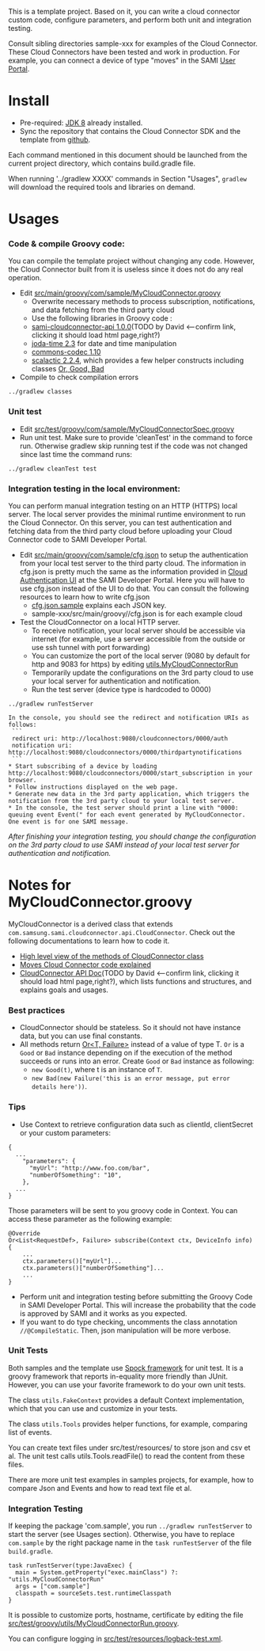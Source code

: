 This is a template project. Based on it, you can write a cloud connector custom code, configure parameters, and perform both unit and integration testing. 

Consult sibling directories sample-xxx for examples of the Cloud Connector. These Cloud Connectors have been tested and work in production. For example, you can connect a device of type "moves" in the SAMI [User Portal](https://portal.samsungsami.io).

# Install

* Pre-required: [JDK 8](http://www.oracle.com/technetwork/java/javase/downloads/index.html) already installed. 
* Sync the repository that contains the Cloud Connector SDK and the template from [github](https://github.com/samsungsamiio/sami-cloudconnector-sdk).

Each command mentioned in this document should be launched from the current project directory, which contains build.gradle file. 

When running '../gradlew XXXX' commands in Section "Usages", `gradlew` will download the required tools and libraries on demand.

# Usages

### Code & compile Groovy code:
You can compile the template project without changing any code. However, the Cloud Connector built from it is useless since it does not do any real operation.

 * Edit [src/main/groovy/com/sample/MyCloudConnector.groovy](src/main/groovy/com/sample/MyCloudConnector.groovy)
    * Overwrite necessary methods to process subscription, notifications, and data fetching from the third party cloud
    * Use the following libraries in Groovy code :
     * [sami-cloudconnector-api 1.0.0](https://github.com/samsungsamiio/sami-cloudconnector-sdk/tree/master/apidoc)(TODO by David  <--confirm link, clicking it should load html page,right?)
     * [joda-time 2.3](http://www.joda.org/joda-time/apidocs/index.html) for date and time manipulation
     * [commons-codec 1.10](https://commons.apache.org/proper/commons-codec/archives/1.10/apidocs/index.html)
     * [scalactic 2.2.4](http://www.scalactic.org/), which provides a few helper constructs including classes [Or, Good, Bad](http://www.scalactic.org/user_guide/OrAndEvery)
 * Compile to check compilation errors
  ```
  ../gradlew classes
  ```

### Unit test

 * Edit [src/test/groovy/com/sample/MyCloudConnectorSpec.groovy](src/test/groovy/com/sample/MyCloudConnectorSpec.groovy)
 * Run unit test. Make sure to provide 'cleanTest' in the command to force run. Otherwise gradlew skip running test if the code was not changed since last time the command runs:
  ```
  ../gradlew cleanTest test
  ```

### Integration testing in the local environment:
You can perform manual integration testing on an HTTP (HTTPS) local server. The local server provides the minimal runtime environment to run the Cloud Connector. On this server, you can test authentication and fetching data from the third party cloud before uploading your Cloud Connector code to SAMI Developer Portal.

 * Edit [src/main/groovy/com/sample/cfg.json](src/main/groovy/com/sample/cfg.json) to setup the authentication from your local test server to the third party cloud. The information in cfg.json is pretty much the same as the information provided in [Cloud Authentication UI](https://developer-staging.samsungsami.io/sami/sami-documentation/using-cloud-connectors.html#set-authentication-parameters) at the SAMI Developer Portal. Here you will have to use cfg.json instead of the UI to do that. You can consult the following resources to learn how to write cfg.json
    * [cfg.json.sample](src/main/groovy/com/sample/cfg.json.sample) explains each JSON key.
    * sample-xxx/src/main/groovy/<package>/cfg.json is for each example cloud 
 * Test the CloudConnector on a local HTTP server.
    * To receive notification, your local server should be accessible via internet (for example, use a server accessible from the outside or use ssh tunnel with port forwarding)
    * You can customize the port of the local server (9080 by default for http and 9083 for https) by editing [utils.MyCloudConnectorRun](src/test/groovy/utils/MyCloudConnectorRun.groovy)
    * Temporarily update the configurations on the 3rd party cloud to use your local server for authentication and notification.
    * Run the test server (device type is hardcoded to 0000)
  ```
  ../gradlew runTestServer
  ```
    In the console, you should see the redirect and notification URIs as follows:
     ```
     redirect uri: http://localhost:9080/cloudconnectors/0000/auth
     notification uri: http://localhost:9080/cloudconnectors/0000/thirdpartynotifications
     ```
    * Start subscribing of a device by loading http://localhost:9080/cloudconnectors/0000/start_subscription in your browser.
    * Follow instructions displayed on the web page.
    * Generate new data in the 3rd party application, which triggers the notification from the 3rd party cloud to your local test server.
    * In the console, the test server should print a line with "0000: queuing event Event(" for each event generated by MyCloudConnector. One event is for one SAMI message.

*After finishing your integration testing, you should change the configuration on the 3rd party cloud to use SAMI instead of your local test server for authentication and notification.*

# Notes for MyCloudConnector.groovy

MyCloudConnector is a derived class that extends `com.samsung.sami.cloudconnector.api.CloudConnector`. Check out the following documentations to learn how to code it.

 * [High level view of the methods of CloudConnector class](https://developer-staging.samsungsami.io/sami/sami-documentation/using-cloud-connectors.html#define-the-cloud-connection)
 * [Moves Cloud Connector code explained](https://developer.samsungsami.io/sami/demos-tools/your-first-cloud-connector.html#implementation-details)
 * [CloudConnector API Doc](https://github.com/samsungsamiio/sami-cloudconnector-sdk/tree/master/apidoc)(TODO by David  <--confirm link, clicking it should load html page,right?), which lists functions and structures, and explains goals and usages.

### Best practices

 * CloudConnector should be stateless. So it should not have instance data, but you can use final constants.
 * All methods return [Or\<T, Failure\>](http://doc.scalatest.org/2.2.4/index.html#org.scalactic.Or) instead of a value of type T. `Or` is a `Good` or `Bad` instance depending on if the execution of the method succeeds or runs into an error. Create `Good` or `Bad` instance as following: 
    * `new Good(t)`, where t is an instance of `T`.
    * `new Bad(new Failure('this is an error message, put error details here'))`.

### Tips

* Use Context to retrieve configuration data such as clientId, clientSecret or your custom parameters:
```
{
  ...
    "parameters": {
      "myUrl": "http://www.foo.com/bar",
      "numberOfSomething": "10",
    },
  ...
}
```
  Those parameters will be sent to you groovy code in Context. You can access these parameter as the following example:
```
@Override
Or<List<RequestDef>, Failure> subscribe(Context ctx, DeviceInfo info) {
    ...
    ctx.parameters()["myUrl"]...
    ctx.parameters()["numberOfSomething"]...
    ...
}
```
* Perform unit and integration testing before submitting the Groovy Code in SAMI Developer Portal. This will increase the probability that the code is approved by SAMI and it works as you expected. 
* If you want to do type checking, uncomments the class annotation `//@CompileStatic`. Then, json manipulation will be more verbose.

### Unit Tests

Both samples and the template use [Spock framework](http://spockframework.github.io/spock/docs/1.0/index.html) for unit test. It is a groovy framework that reports in-equality more friendly than JUnit. However, you can use your favorite framework to do your own unit tests.

The class `utils.FakeContext` provides a default Context implementation, which that you can use and customize in your tests.

The class `utils.Tools` provides helper functions, for example, comparing list of events.

You can create text files under src/test/resources/<package> to store json and csv et al. The unit test calls utils.Tools.readFile() to read the content from these files.

There are more unit test examples in samples projects, for example, how to compare Json and Events and how to read text file et al.

### Integration Testing

If keeping the package 'com.sample', you run `../gradlew runTestServer` to start the server (see Usages section). Otherwise, you have to replace `com.sample` by the right package name in the `task runTestServer` of the file `build.gradle`.
```
task runTestServer(type:JavaExec) {
  main = System.getProperty("exec.mainClass") ?: "utils.MyCloudConnectorRun"
  args = ["com.sample"]
  classpath = sourceSets.test.runtimeClasspath
}
```

It is possible to customize ports, hostname, certificate by editing the file [src/test/groovy/utils/MyCloudConnectorRun.groovy](src/test/groovy/utils/MyCloudConnectorRun.groovy).

You can configure logging in [src/test/resources/logback-test.xml](src/test/resources/logback-test.xml).
